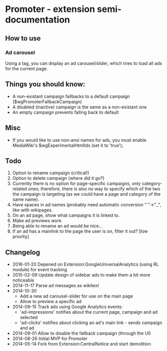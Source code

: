 # Promoter - extension semi-documentation

## How to use

### Ad carousel
Using a <promotergallery /> tag, you can display an ad carousel/slider, which tries to load all
ads for the current page.

## Things you should know:
- A non-existant campaign fallbacks to a default campaign ($wgPromoterFallbackCampaign)
- A disabled (inactive) campaign is the same as a non-existant one
- An empty campaign prevents falling back to default

## Misc
- If you would like to use non-ansi names for ads, you must enable MediaWiki's $wgExperimentalHtmlIds (set it to 'true');



## Todo
1. Option to rename campaign (critical!)
1. Option to delete campaign (where did it go?)
1. Currently there is no option for page-specific campaigns, only category-related ones;
  therefore, there is also no way to specify which of the two the campaign is targeting
  (as we could have a page and category of the same name).
1. Have spaces in ad names (probably need automatic conversion " "->"_", like with wikipages.
1. On an ad page, show what campaigns it is linked to.
1. Make ad previews work
1. Being able to rename an ad would be nice...
1. If an ad has a mainlink to the page the user is on, filter it out? [low priority]


## Changelog
- 2016-01-20 Depened on Extension:GoogleUniversalAnalytics (using RL module) for event tracking
- 2015-02-09 Update design of sidebar ads to make them a bit more noticeable
- 2014-11-17 Parse ad messages as wikitext
- 2014-10-30
	* Add a new ad carousel-slider for use on the main page
	* Allow to preview a specific ad
- 2014-09-15 Track ads using Google Analytics events:
	* 'ad-impressions' notifies about the current page, campaign and ad selected
	* 'ad-clicks' notifies about clicking an ad's main link - sends campaign and ad
- 2014-09-01 Allow to disable the fallback campaign (through the UI)
- 2014-08-26 Initial MVP for Promoter
- 2014-05-14 Fork from Extension:CentralNotice and start demolition
